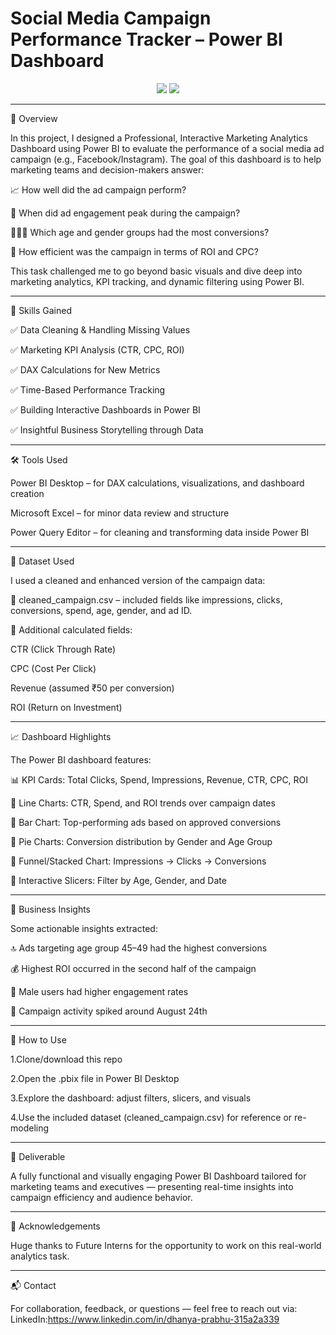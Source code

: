 # Social Media Campaign Performance Tracker – Power BI Dashboard
<p align="center">
  <img src="https://img.shields.io/badge/Power%20BI-F2C811?style=for-the-badge&logo=powerbi&logoColor=black" />
  <img src="https://img.shields.io/badge/Microsoft%20Excel-217346?style=for-the-badge&logo=microsoft-excel&logoColor=white" />
</p>

---

📝 Overview

In this project, I designed a Professional, Interactive Marketing Analytics Dashboard using Power BI to evaluate the performance of a social media ad campaign (e.g., Facebook/Instagram). The goal of this dashboard is to help marketing teams and decision-makers answer:

📈 How well did the ad campaign perform?

📅 When did ad engagement peak during the campaign?

🧑‍🤝‍🧑 Which age and gender groups had the most conversions?

💸 How efficient was the campaign in terms of ROI and CPC?

This task challenged me to go beyond basic visuals and dive deep into marketing analytics, KPI tracking, and dynamic filtering using Power BI.

---

🧠 Skills Gained

✅ Data Cleaning & Handling Missing Values

✅ Marketing KPI Analysis (CTR, CPC, ROI)

✅ DAX Calculations for New Metrics

✅ Time-Based Performance Tracking

✅ Building Interactive Dashboards in Power BI

✅ Insightful Business Storytelling through Data

---


🛠 Tools Used

Power BI Desktop – for DAX calculations, visualizations, and dashboard creation

Microsoft Excel – for minor data review and structure

Power Query Editor – for cleaning and transforming data inside Power BI

---

📂 Dataset Used

I used a cleaned and enhanced version of the campaign data:

💾 cleaned_campaign.csv – included fields like impressions, clicks, conversions, spend, age, gender, and ad ID.

🧮 Additional calculated fields:

CTR (Click Through Rate)

CPC (Cost Per Click)

Revenue (assumed ₹50 per conversion)

ROI (Return on Investment)

---

📈 Dashboard Highlights

The Power BI dashboard features:

📊 KPI Cards: Total Clicks, Spend, Impressions, Revenue, CTR, CPC, ROI

📅 Line Charts: CTR, Spend, and ROI trends over campaign dates

🎯 Bar Chart: Top-performing ads based on approved conversions

👫 Pie Charts: Conversion distribution by Gender and Age Group

🔻 Funnel/Stacked Chart: Impressions → Clicks → Conversions

🔘 Interactive Slicers: Filter by Age, Gender, and Date

---

🎯 Business Insights

Some actionable insights extracted:

🔝 Ads targeting age group 45–49 had the highest conversions

💰 Highest ROI occurred in the second half of the campaign

🎯 Male users had higher engagement rates

📅 Campaign activity spiked around August 24th

---

🚀 How to Use

 1.Clone/download this repo

 2.Open the .pbix file in Power BI Desktop

 3.Explore the dashboard: adjust filters, slicers, and visuals

 4.Use the included dataset (cleaned_campaign.csv) for reference or re-modeling

---

📌 Deliverable

A fully functional and visually engaging Power BI Dashboard tailored for marketing teams and executives — presenting real-time insights into campaign efficiency and audience behavior.

---

🙌 Acknowledgements

Huge thanks to Future Interns for the opportunity to work on this real-world analytics task. 

---

📬 Contact

For collaboration, feedback, or questions — feel free to reach out via:
    LinkedIn:https://www.linkedin.com/in/dhanya-prabhu-315a2a339

